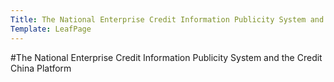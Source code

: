 ```yaml
---
Title: The National Enterprise Credit Information Publicity System and the Credit China Platform
Template: LeafPage
---
```

#The National Enterprise Credit Information Publicity System and the Credit China Platform
